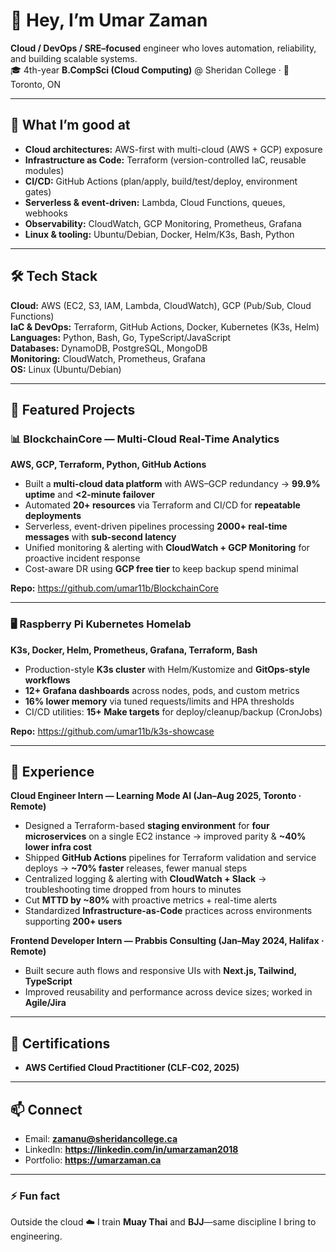 # 👋 Hey, I’m Umar Zaman

**Cloud / DevOps / SRE–focused** engineer who loves automation, reliability, and building scalable systems.  
🎓 4th-year **B.CompSci (Cloud Computing)** @ Sheridan College · 📍 Toronto, ON

---

## 🚀 What I’m good at
- **Cloud architectures:** AWS-first with multi-cloud (AWS + GCP) exposure  
- **Infrastructure as Code:** Terraform (version-controlled IaC, reusable modules)  
- **CI/CD:** GitHub Actions (plan/apply, build/test/deploy, environment gates)  
- **Serverless & event-driven:** Lambda, Cloud Functions, queues, webhooks  
- **Observability:** CloudWatch, GCP Monitoring, Prometheus, Grafana  
- **Linux & tooling:** Ubuntu/Debian, Docker, Helm/K3s, Bash, Python

---

## 🛠 Tech Stack
**Cloud:** AWS (EC2, S3, IAM, Lambda, CloudWatch), GCP (Pub/Sub, Cloud Functions)  
**IaC & DevOps:** Terraform, GitHub Actions, Docker, Kubernetes (K3s, Helm)  
**Languages:** Python, Bash, Go, TypeScript/JavaScript  
**Databases:** DynamoDB, PostgreSQL, MongoDB  
**Monitoring:** CloudWatch, Prometheus, Grafana  
**OS:** Linux (Ubuntu/Debian)

---

## 🔧 Featured Projects

### 📊 BlockchainCore — Multi-Cloud Real-Time Analytics
**AWS, GCP, Terraform, Python, GitHub Actions**  
- Built a **multi-cloud data platform** with AWS–GCP redundancy → **99.9% uptime** and **<2-minute failover**  
- Automated **20+ resources** via Terraform and CI/CD for **repeatable deployments**  
- Serverless, event-driven pipelines processing **2000+ real-time messages** with **sub-second latency**  
- Unified monitoring & alerting with **CloudWatch + GCP Monitoring** for proactive incident response  
- Cost-aware DR using **GCP free tier** to keep backup spend minimal

**Repo:** <https://github.com/umar11b/BlockchainCore>

---

### 🖥️ Raspberry Pi Kubernetes Homelab
**K3s, Docker, Helm, Prometheus, Grafana, Terraform, Bash**  
- Production-style **K3s cluster** with Helm/Kustomize and **GitOps-style workflows**  
- **12+ Grafana dashboards** across nodes, pods, and custom metrics  
- **16% lower memory** via tuned requests/limits and HPA thresholds  
- CI/CD utilities: **15+ Make targets** for deploy/cleanup/backup (CronJobs)

**Repo:** <https://github.com/umar11b/k3s-showcase>

---

## 💼 Experience

**Cloud Engineer Intern — Learning Mode AI (Jan–Aug 2025, Toronto · Remote)**  
- Designed a Terraform-based **staging environment** for **four microservices** on a single EC2 instance → improved parity & **~40% lower infra cost**  
- Shipped **GitHub Actions** pipelines for Terraform validation and service deploys → **~70% faster** releases, fewer manual steps  
- Centralized logging & alerting with **CloudWatch + Slack** → troubleshooting time dropped from hours to minutes  
- Cut **MTTD by ~80%** with proactive metrics + real-time alerts  
- Standardized **Infrastructure-as-Code** practices across environments supporting **200+ users**

**Frontend Developer Intern — Prabbis Consulting (Jan–May 2024, Halifax · Remote)**  
- Built secure auth flows and responsive UIs with **Next.js, Tailwind, TypeScript**  
- Improved reusability and performance across device sizes; worked in **Agile/Jira**

---

## 📜 Certifications
- **AWS Certified Cloud Practitioner (CLF-C02, 2025)**

---

## 📫 Connect
- Email: **zamanu@sheridancollege.ca**  
- LinkedIn: **https://linkedin.com/in/umarzaman2018**  
- Portfolio: **https://umarzaman.ca**

---

### ⚡ Fun fact
Outside the cloud ☁️ I train **Muay Thai** and **BJJ**—same discipline I bring to engineering.

